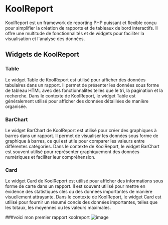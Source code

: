 # KoolReport

KoolReport est un framework de reporting PHP puissant et flexible conçu pour simplifier la création de rapports et de tableaux de bord interactifs. Il offre une multitude de fonctionnalités et de widgets pour faciliter la visualisation et l'analyse des données.

## Widgets de KoolReport

### Table

Le widget Table de KoolReport est utilisé pour afficher des données tabulaires dans un rapport. Il permet de présenter les données sous forme de tableau HTML avec des fonctionnalités telles que le tri, la pagination et la recherche. Dans le contexte de KoolReport, le widget Table est généralement utilisé pour afficher des données détaillées de manière organisée.

### BarChart

Le widget BarChart de KoolReport est utilisé pour créer des graphiques à barres dans un rapport. Il permet de visualiser les données sous forme de graphique à barres, ce qui est utile pour comparer les valeurs entre différentes catégories. Dans le contexte de KoolReport, le widget BarChart est souvent utilisé pour représenter graphiquement des données numériques et faciliter leur compréhension.

### Card

Le widget Card de KoolReport est utilisé pour afficher des informations sous forme de carte dans un rapport. Il est souvent utilisé pour mettre en évidence des statistiques clés ou des données importantes de manière visuellement attrayante. Dans le contexte de KoolReport, le widget Card est utilisé pour fournir un résumé concis des données importantes, telles que les totaux, les moyennes ou les valeurs maximales.

###voici mon premier rapport koolreport
![image](https://github.com/belhajjamorsamar/FirstKoolreport/assets/90092910/50b4a207-f885-4d26-984e-4c7afad65829)


